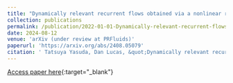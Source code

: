 ```yaml
---
title: "Dynamically relevant recurrent flows obtained via a nonlinear recurrence function from two-dimensional turbulence"
collection: publications
permalink: /publication/2022-01-01-Dynamically-relevant-recurrent-flows
date: 2024-08-12
venue: 'arXiv (under review at PRFluids)'
paperurl: 'https://arxiv.org/abs/2408.05079'
citation: ' Tatsuya Yasuda, Dan Lucas, &quot;Dynamically relevant recurrent flows obtained via a nonlinear recurrence function from two-dimensional turbulence &quot; arxiv.org/abs/2408.05079, 2024.'
---
```

[Access paper here](arxiv.org/abs/2408.05079){:target="_blank"}

